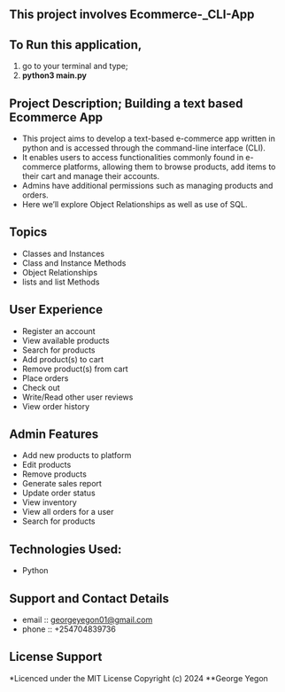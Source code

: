 ## This project involves Ecommerce-_CLI-App

## To Run this application, 
1. go to your terminal and type; 
2. **python3 main.py**

## Project Description; Building a text based Ecommerce App
- This project aims to develop a text-based e-commerce app written in python and is accessed through the command-line interface (CLI). 
- It enables users to access functionalities commonly found in e-commerce platforms, allowing them to browse products, add items to their cart and manage their accounts. 
- Admins have additional permissions such as managing products and orders.
- Here we’ll explore Object Relationships as well as use of SQL.


## Topics

- Classes and Instances
- Class and Instance Methods
- Object Relationships
- lists and list Methods

## User Experience
- Register an account
- View available products
- Search for products
- Add product(s) to cart
- Remove product(s) from cart
- Place orders
- Check out
- Write/Read other user reviews
- View order history

## Admin Features
- Add new products to platform
- Edit products
- Remove products
- Generate sales report
- Update order status
- View inventory
- View all orders for a user
- Search for products

## Technologies Used:
- Python

## Support and Contact Details
- email :: georgeyegon01@gmail.com
- phone :: +254704839736

## License Support
*Licenced under the MIT License Copyright (c) 2024 **George Yegon
